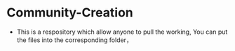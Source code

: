 # Community-Creation
- This is a respository which allow anyone to pull the working, You can put the  files into the corresponding folder，
